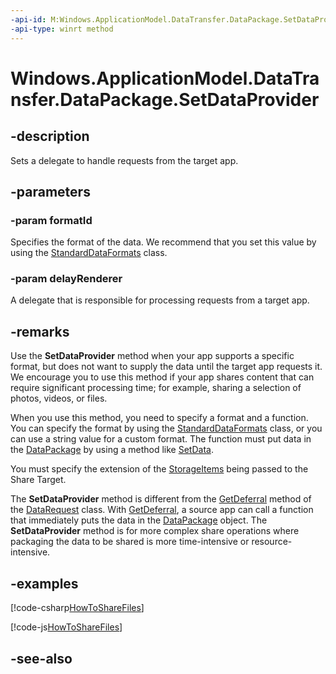 ```yaml
---
-api-id: M:Windows.ApplicationModel.DataTransfer.DataPackage.SetDataProvider(System.String,Windows.ApplicationModel.DataTransfer.DataProviderHandler)
-api-type: winrt method
---
```


<!-- Method syntax
public void SetDataProvider(System.String formatId, Windows.ApplicationModel.DataTransfer.DataProviderHandler delayRenderer)
-->

# Windows.ApplicationModel.DataTransfer.DataPackage.SetDataProvider

## -description
Sets a delegate to handle requests from the target app.

## -parameters
### -param formatId
Specifies the format of the data. We recommend that you set this value by using the [StandardDataFormats](standarddataformats.md) class.

### -param delayRenderer
A delegate that is responsible for processing requests from a target app.

## -remarks
Use the **SetDataProvider** method when your app supports a specific format, but does not want to supply the data until the target app requests it. We encourage you to use this method if your app shares content that can require significant processing time; for example, sharing a selection of photos, videos, or files.

When you use this method, you need to specify a format and a function. You can specify the format by using the [StandardDataFormats](standarddataformats.md) class, or you can use a string value for a custom format. The function must put data in the [DataPackage](datapackage.md) by using a method like [SetData](datapackage_setdata.md).

You must specify the extension of the [StorageItems](standarddataformats_storageitems.md) being passed to the Share Target.

The **SetDataProvider** method is different from the [GetDeferral](datarequest_getdeferral.md) method of the [DataRequest](datarequest.md) class. With [GetDeferral](datarequest_getdeferral.md), a source app can call a function that immediately puts the data in the [DataPackage](datapackage.md) object. The **SetDataProvider** method is for more complex share operations where packaging the data to be shared is more time-intensive or resource-intensive.



## -examples


[!code-csharp[HowToShareFiles](../windows.applicationmodel.datatransfer/code/ShareMainBeta/cs/ShareFiles.xaml.cs#SnippetHowToShareFiles)]

[!code-js[HowToShareFiles](../windows.applicationmodel.datatransfer/code/ShareMainBeta/javascript/js/ShareFiles.js#SnippetHowToShareFiles)]


## -see-also
